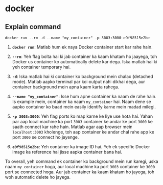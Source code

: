 # docker

## Explain command
````
docker run --rm -d --name "my_container" -p 3003:3000 e9f98515e2be
````

1. **`docker run`**: 
   Matlab hum ek naya Docker container start kar rahe hain.

2. **`--rm`**: 
   Yeh flag bolta hai ki jab container ka kaam khatam ho jaayega, toh Docker us container ko automatically delete kar dega. Iska matlab hai ki yeh container temporary hai.

3. **`-d`**: 
   Iska matlab hai ki container ko background mein chalao (detached mode). Matlab aapko terminal par koi output nahi dikhai dega, aur container background mein apna kaam karta rahega.

4. **`--name "my_container"`**: 
   Isse hum apne container ka naam de rahe hain. Is example mein, container ka naam `my_container` hai. Naam dene se aapko container ko baad mein easily identify karne mein madad milegi.

5. **`-p 3003:3000`**: 
   Yeh flag ports ko map karne ke liye use hota hai. Yahan par aap local machine ka port `3003` container ke andar ke port `3000` ke saath connect kar rahe hain. Matlab agar aap browser mein `localhost:3003` kholenge, toh aap container ke andar chal rahe app ke port `3000` se connect ho jayenge.

6. **`e9f98515e2be`**: 
   Yeh container ka image ID hai. Yeh ek specific Docker image ka reference hai jisse aapka container bana hai.

To overall, yeh command ek container ko background mein run karegi, uska naam `my_container` hoga, aur local machine ka port `3003` container ke `3000` port se connected hoga. Aur jab container ka kaam khatam ho jayega, toh woh automatic delete ho jayega.
